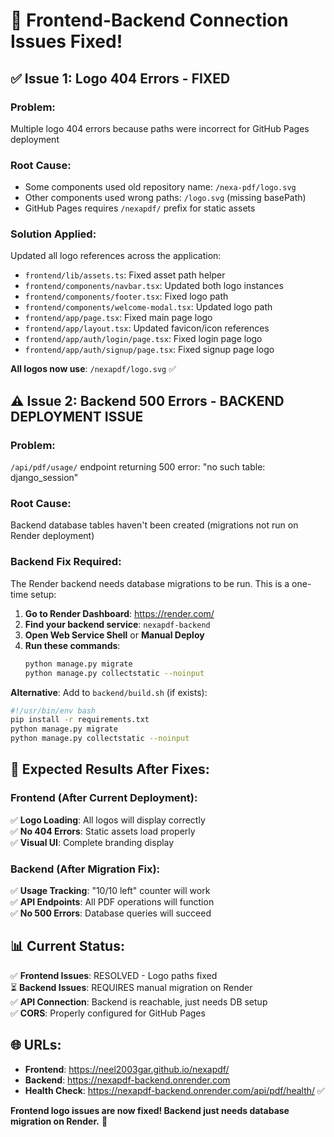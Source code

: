 # 🔧 Frontend-Backend Connection Issues Fixed!

## ✅ **Issue 1: Logo 404 Errors - FIXED**

### **Problem**: 
Multiple logo 404 errors because paths were incorrect for GitHub Pages deployment

### **Root Cause**: 
- Some components used old repository name: `/nexa-pdf/logo.svg`  
- Other components used wrong paths: `/logo.svg` (missing basePath)
- GitHub Pages requires `/nexapdf/` prefix for static assets

### **Solution Applied**:
Updated all logo references across the application:
- `frontend/lib/assets.ts`: Fixed asset path helper 
- `frontend/components/navbar.tsx`: Updated both logo instances
- `frontend/components/footer.tsx`: Fixed logo path
- `frontend/components/welcome-modal.tsx`: Updated logo path
- `frontend/app/page.tsx`: Fixed main page logo
- `frontend/app/layout.tsx`: Updated favicon/icon references
- `frontend/app/auth/login/page.tsx`: Fixed login page logo
- `frontend/app/auth/signup/page.tsx`: Fixed signup page logo

**All logos now use**: `/nexapdf/logo.svg` ✅

## ⚠️ **Issue 2: Backend 500 Errors - BACKEND DEPLOYMENT ISSUE**

### **Problem**: 
`/api/pdf/usage/` endpoint returning 500 error: "no such table: django_session"

### **Root Cause**: 
Backend database tables haven't been created (migrations not run on Render deployment)

### **Backend Fix Required**:

The Render backend needs database migrations to be run. This is a one-time setup:

1. **Go to Render Dashboard**: https://render.com/
2. **Find your backend service**: `nexapdf-backend`
3. **Open Web Service Shell** or **Manual Deploy**
4. **Run these commands**:
   ```bash
   python manage.py migrate
   python manage.py collectstatic --noinput
   ```

**Alternative**: Add to `backend/build.sh` (if exists):
```bash
#!/usr/bin/env bash
pip install -r requirements.txt
python manage.py migrate
python manage.py collectstatic --noinput
```

## 🎯 **Expected Results After Fixes**:

### **Frontend (After Current Deployment)**:
✅ **Logo Loading**: All logos will display correctly  
✅ **No 404 Errors**: Static assets load properly  
✅ **Visual UI**: Complete branding display  

### **Backend (After Migration Fix)**:
✅ **Usage Tracking**: "10/10 left" counter will work  
✅ **API Endpoints**: All PDF operations will function  
✅ **No 500 Errors**: Database queries will succeed  

## 📊 **Current Status**:

✅ **Frontend Issues**: RESOLVED - Logo paths fixed  
⏳ **Backend Issues**: REQUIRES manual migration on Render  
✅ **API Connection**: Backend is reachable, just needs DB setup  
✅ **CORS**: Properly configured for GitHub Pages  

## 🌐 **URLs**:
- **Frontend**: https://neel2003gar.github.io/nexapdf/  
- **Backend**: https://nexapdf-backend.onrender.com  
- **Health Check**: https://nexapdf-backend.onrender.com/api/pdf/health/ ✅  

**Frontend logo issues are now fixed! Backend just needs database migration on Render.** 🎯